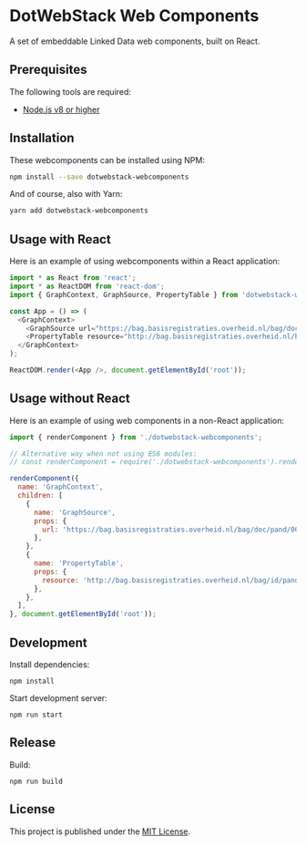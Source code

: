 # DotWebStack Web Components

A set of embeddable Linked Data web components, built on React.

## Prerequisites

The following tools are required:

* [Node.js v8 or higher](https://nodejs.org/en/)

## Installation

These webcomponents can be installed using NPM:

```bash
npm install --save dotwebstack-webcomponents
```

And of course, also with Yarn:

```bash
yarn add dotwebstack-webcomponents
```

## Usage with React

Here is an example of using webcomponents within a React application:

```js
import * as React from 'react';
import * as ReactDOM from 'react-dom';
import { GraphContext, GraphSource, PropertyTable } from 'dotwebstack-webcomponents';

const App = () => (
  <GraphContext>
    <GraphSource url="https://bag.basisregistraties.overheid.nl/bag/doc/pand/0003100000117485" />
    <PropertyTable resource="http://bag.basisregistraties.overheid.nl/bag/id/pand/0003100000117485" />
  </GraphContext>
);

ReactDOM.render(<App />, document.getElementById('root'));
```

## Usage without React

Here is an example of using web components in a non-React application:

```js
import { renderComponent } from './dotwebstack-webcomponents';

// Alternative way when not using ES6 modules:
// const renderComponent = require('./dotwebstack-webcomponents').renderComponent;

renderComponent({
  name: 'GraphContext',
  children: [
    {
      name: 'GraphSource',
      props: {
        url: 'https://bag.basisregistraties.overheid.nl/bag/doc/pand/0003100000117485',
      },
    },
    {
      name: 'PropertyTable',
      props: {
        resource: 'http://bag.basisregistraties.overheid.nl/bag/id/pand/0003100000117485',
      },
    },
  ],
}, document.getElementById('root'));
```

## Development

Install dependencies:

```
npm install
```

Start development server:

```
npm run start
```

## Release

Build:

```
npm run build
```

## License

This project is published under the [MIT License](LICENSE.md).

